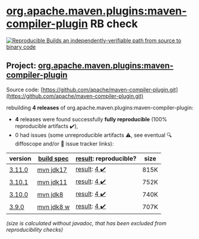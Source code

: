 [org.apache.maven.plugins:maven-compiler-plugin](https://central.sonatype.com/artifact/org.apache.maven.plugins/maven-compiler-plugin/versions) RB check
=======

[![Reproducible Builds](https://reproducible-builds.org/images/logos/rb.svg) an independently-verifiable path from source to binary code](https://reproducible-builds.org/)

## Project: [org.apache.maven.plugins:maven-compiler-plugin](https://central.sonatype.com/artifact/org.apache.maven.plugins/maven-compiler-plugin/versions)

Source code: [https://github.com/apache/maven-compiler-plugin.git](https://github.com/apache/maven-compiler-plugin.git)

rebuilding **4 releases** of org.apache.maven.plugins:maven-compiler-plugin:
- **4** releases were found successfully **fully reproducible** (100% reproducible artifacts :heavy_check_mark:),
- 0 had issues (some unreproducible artifacts :warning:, see eventual :mag: diffoscope and/or :memo: issue tracker links):

| version | [build spec](/BUILDSPEC.md) | [result](https://reproducible-builds.org/docs/jvm/): reproducible? | size |
| -- | --------- | ------ | -- |
| [3.11.0](https://search.maven.org/artifact/org.apache.maven.plugins/maven-compiler-plugin/3.11.0/pom) | [mvn jdk17](maven-compiler-plugin-3.11.0.buildspec) | [result](maven-compiler-plugin-3.11.0.buildinfo): [4 :heavy_check_mark: ](maven-compiler-plugin-3.11.0.buildcompare) | 815K |
| [3.10.1](https://search.maven.org/artifact/org.apache.maven.plugins/maven-compiler-plugin/3.10.1/pom) | [mvn jdk11](maven-compiler-plugin-3.10.1.buildspec) | [result](maven-compiler-plugin-3.10.1.buildinfo): [4 :heavy_check_mark: ](maven-compiler-plugin-3.10.1.buildcompare) | 752K |
| [3.10.0](https://search.maven.org/artifact/org.apache.maven.plugins/maven-compiler-plugin/3.10.0/pom) | [mvn jdk8](maven-compiler-plugin-3.10.0.buildspec) | [result](maven-compiler-plugin-3.10.0.buildinfo): [4 :heavy_check_mark: ](maven-compiler-plugin-3.10.0.buildcompare) | 740K |
| [3.9.0](https://search.maven.org/artifact/org.apache.maven.plugins/maven-compiler-plugin/3.9.0/pom) | [mvn jdk8 w](maven-compiler-plugin-3.9.0.buildspec) | [result](maven-compiler-plugin-3.9.0.buildinfo): [4 :heavy_check_mark: ](maven-compiler-plugin-3.9.0.buildcompare) | 707K |

<i>(size is calculated without javadoc, that has been excluded from reproducibility checks)</i>
